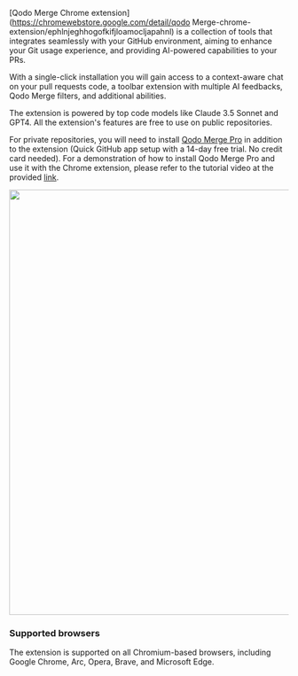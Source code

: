 [Qodo Merge Chrome extension](https://chromewebstore.google.com/detail/qodo Merge-chrome-extension/ephlnjeghhogofkifjloamocljapahnl) is a collection of tools that integrates seamlessly with your GitHub environment, aiming to enhance your Git usage experience, and providing AI-powered capabilities to your PRs.

With a single-click installation you will gain access to a context-aware chat on your pull requests code, a toolbar extension with multiple AI feedbacks, Qodo Merge filters, and additional abilities.

The extension is powered by top code models like Claude 3.5 Sonnet and GPT4. All the extension's features are free to use on public repositories. 

For private repositories, you will need to install [Qodo Merge Pro](https://github.com/apps/codiumai-pr-agent-pro) in addition to the extension  (Quick GitHub app setup with a 14-day free trial. No credit card needed).
For a demonstration of how to install Qodo Merge Pro and use it with the Chrome extension, please refer to the tutorial video at the provided [link](https://codium.ai/images/pr_agent/private_repos.mp4).

<img src="https://codium.ai/images/pr_agent/PR-AgentChat.gif" width="768">

### Supported browsers

The extension is supported on all Chromium-based browsers, including Google Chrome, Arc, Opera, Brave, and Microsoft Edge.
